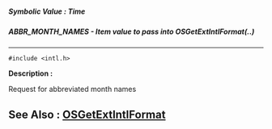 ##### Symbolic Value : Time
##### ABBR_MONTH_NAMES - Item value to pass into OSGetExtIntlFormat(..)
---
```
#include <intl.h>
```
**Description :**

Request for abbreviated month names

**See Also :**
[OSGetExtIntlFormat](/reference/Func/OSGetExtIntlFormat)
---
